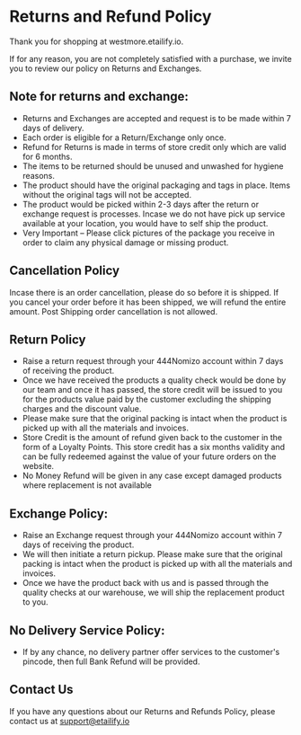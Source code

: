 # Returns and Refund Policy

Thank you for shopping at westmore.etailify.io.

If for any reason, you are not completely satisfied with a purchase, we invite you to review our policy on Returns and Exchanges.

## Note for returns and exchange:

- Returns and Exchanges are accepted and request is to be made within 7 days of delivery.
- Each order is eligible for a Return/Exchange only once.
- Refund for Returns is made in terms of store credit only which are valid for 6 months.
- The items to be returned should be unused and unwashed for hygiene reasons.
- The product should have the original packaging and tags in place. Items without the original tags will not be accepted.
- The product would be picked within 2-3 days after the return or exchange request is processes. Incase we do not have pick up service available at your location, you would have to self ship the product.
- Very Important – Please click pictures of the package you receive in order to claim any physical damage or missing product.

## Cancellation Policy

Incase there is an order cancellation, please do so before it is shipped. If you cancel your order before it has been shipped, we will refund the entire amount. Post Shipping order cancellation is not allowed.

## Return Policy

- Raise a return request through your 444Nomizo account within 7 days of receiving the product.
- Once we have received the products a quality check would be done by our team and once it has passed, the store credit will be issued to you for the products value paid by the customer excluding the shipping charges and the discount value.
- Please make sure that the original packing is intact when the product is picked up with all the materials and invoices.
- Store Credit is the amount of refund given back to the customer in the form of a Loyalty Points. This store credit has a six months validity and can be fully redeemed against the value of your future orders on the website.
- No Money Refund will be given in any case except damaged products where replacement is not available

## Exchange Policy:

- Raise an Exchange request through your 444Nomizo account within 7 days of receiving the product.
- We will then initiate a return pickup. Please make sure that the original packing is intact when the product is picked up with all the materials and invoices.
- Once we have the product back with us and is passed through the quality checks at our warehouse, we will ship the replacement product to you.

## No Delivery Service Policy:

- If by any chance, no delivery partner offer services to the customer's pincode, then full Bank Refund will be provided.

## Contact Us

If you have any questions about our Returns and Refunds Policy, please contact us at support@etailify.io
